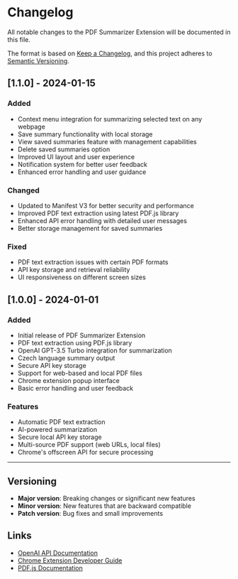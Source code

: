 # Changelog

All notable changes to the PDF Summarizer Extension will be documented in this file.

The format is based on [Keep a Changelog](https://keepachangelog.com/en/1.0.0/),
and this project adheres to [Semantic Versioning](https://semver.org/spec/v2.0.0.html).

## [1.1.0] - 2024-01-15

### Added
- Context menu integration for summarizing selected text on any webpage
- Save summary functionality with local storage
- View saved summaries feature with management capabilities
- Delete saved summaries option
- Improved UI layout and user experience
- Notification system for better user feedback
- Enhanced error handling and user guidance

### Changed
- Updated to Manifest V3 for better security and performance
- Improved PDF text extraction using latest PDF.js library
- Enhanced API error handling with detailed user messages
- Better storage management for saved summaries

### Fixed
- PDF text extraction issues with certain PDF formats
- API key storage and retrieval reliability
- UI responsiveness on different screen sizes

## [1.0.0] - 2024-01-01

### Added
- Initial release of PDF Summarizer Extension
- PDF text extraction using PDF.js library
- OpenAI GPT-3.5 Turbo integration for summarization
- Czech language summary output
- Secure API key storage
- Support for web-based and local PDF files
- Chrome extension popup interface
- Basic error handling and user feedback

### Features
- Automatic PDF text extraction
- AI-powered summarization
- Secure local API key storage
- Multi-source PDF support (web URLs, local files)
- Chrome's offscreen API for secure processing

---

## Versioning

- **Major version**: Breaking changes or significant new features
- **Minor version**: New features that are backward compatible
- **Patch version**: Bug fixes and small improvements

## Links

- [OpenAI API Documentation](https://platform.openai.com/docs)
- [Chrome Extension Developer Guide](https://developer.chrome.com/docs/extensions/)
- [PDF.js Documentation](https://mozilla.github.io/pdf.js/)